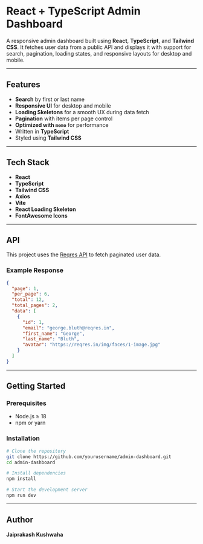 # React + TypeScript Admin Dashboard

A responsive admin dashboard built using **React**, **TypeScript**, and **Tailwind CSS**. It fetches user data from a public API and displays it with support for search, pagination, loading states, and responsive layouts for desktop and mobile.

---

## Features

- **Search** by first or last name
- **Responsive UI** for desktop and mobile
- **Loading Skeletons** for a smooth UX during data fetch
- **Pagination** with items per page control
- **Optimized with `memo`** for performance
- Written in **TypeScript**
- Styled using **Tailwind CSS**

---

## Tech Stack

- **React**
- **TypeScript**
- **Tailwind CSS**
- **Axios**
- **Vite**
- **React Loading Skeleton**
- **FontAwesome Icons**

---

## API

This project uses the [Reqres API](https://reqres.in/api/users) to fetch paginated user data.

### Example Response

```json
{
  "page": 1,
  "per_page": 6,
  "total": 12,
  "total_pages": 2,
  "data": [
    {
      "id": 1,
      "email": "george.bluth@reqres.in",
      "first_name": "George",
      "last_name": "Bluth",
      "avatar": "https://reqres.in/img/faces/1-image.jpg"
    }
  ]
}
```

---

## Getting Started

### Prerequisites

- Node.js ≥ 18
- npm or yarn

### Installation

```bash
# Clone the repository
git clone https://github.com/yourusername/admin-dashboard.git
cd admin-dashboard

# Install dependencies
npm install

# Start the development server
npm run dev
```

---

## Author

**Jaiprakash Kushwaha**
